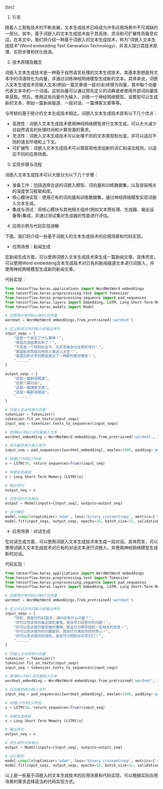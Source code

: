 
[toc]                    
                
                
1. 引言

随着人工智能技术的不断发展，文本生成技术已经成为许多应用场景中不可或缺的一部分。其中，基于词嵌入的文本生成技术由于其高效、灵活和可扩展性而备受欢迎。在本文中，我们将介绍一种基于词嵌入的文本生成技术，称为“词嵌入文本生成技术”(Word embedding Text Generation Technology)，并深入探讨其技术原理、实现步骤和优化改进。

2. 技术原理及概念

词嵌入文本生成技术是一种基于自然语言处理的文本生成技术，其基本思想是将文本中的词语转化为向量，并通过训练神经网络模型生成新的文本。具体来说，词嵌入文本生成技术将输入文本(例如一篇文章或一段对话)转换为向量，其中每个向量代表文本中的一个词语。这些向量可以通过预先定义的词典或者使用外部词向量库来获取。然后，使用这些向量作为输入，训练一个神经网络模型，该模型可以生成新的文本，例如一篇新闻报道、一段对话、一篇博客文章等等。

与传统的基于统计的文本生成技术相比，词嵌入文本生成技术具有以下几个优点：

- 高效性：词嵌入文本生成技术使用神经网络模型进行文本生成，可以大大减少对自然语言的处理时间和计算资源的需求。
- 灵活性：词嵌入文本生成技术可以处理不同的文本类型和长度，并可以适应不同的语言环境和上下文。
- 可扩展性：词嵌入文本生成技术可以很容易地添加新的词汇和语法规则，以适应不同的应用场景。

3. 实现步骤与流程

词嵌入文本生成技术可以大致分为以下几个步骤：

- 准备工作：包括选择合适的词嵌入模型、词向量和训练数据集，以及安装相关的深度学习框架和库。
- 核心模块实现：使用已有的词向量和训练数据集，通过神经网络模型实现词嵌入文本生成。
- 集成与测试：将核心模块与其他相关组件(例如文本预处理、生成器、输出设备等)集成，并通过测试集对生成器的性能进行评估。

4. 应用示例与代码实现讲解

下面，我们将介绍一些基于词嵌入的文本生成技术的应用场景和代码实现。

- 应用场景：新闻生成

在新闻生成方面，可以使用词嵌入文本生成技术来生成一篇新闻文章。具体而言，可以使用Word embedding文本生成技术对已有的新闻报道文本进行词嵌入，并使用神经网络模型生成新的新闻文章。

代码实现：
```python
from tensorflow.keras.applications import WordNetWord embeddings
from tensorflow.keras.preprocessing.text import Tokenizer
from tensorflow.keras.preprocessing.sequence import pad_sequences
from tensorflow.keras.layers import Embedding, LSTM, Long Short-Term Memory (LSTM)
from tensorflow.keras.models import Model

# 加载预训练的WordNet词向量
wordnet = WordNetWord embeddings.from_pretrained('wordnet')

# 定义新闻文本的输入和输出序列
input_seqs = [
    "这是一个发生了什么事情？",
    "美国大选结果出来了！",
    "今天是一个特别的日子，北京冬奥会也在明天举行！",
    "美国航天局成功地将人类送上太空！",
    "英国剑桥大学的教授提出了一种新的数学模型！",
    "......"
]

output_seqs = [
    "这是一篇新闻报道",
    "这是一篇对话",
    "这是一篇博客文章",
    "这是一篇新闻报道",
    "......"
]

# 将输入文本转换为向量
tokenizer = Tokenizer()
tokenizer.fit_on_texts(input_seqs)
input_seq = tokenizer.texts_to_sequences(input_seqs)

# 使用WordNet词向量嵌入文本
wordnet_embedding = WordNetWord embeddings.from_pretrained('wordnet', input_seq).expand_as(input_seq)

# 将向量转换为输入序列
input_seq = pad_sequences([wordnet_embedding], maxlen=1000, padding='post')

# 构建LSTM和LSTM层
x = LSTM(50, return_sequences=True)(input_seq)

# 构建全连接层
x = Long Short-Term Memory (LSTM)(x)

# 输出序列
output_seq = x

# 将生成的文本输出
output = Model(inputs=[input_seq], outputs=output_seq)

# 运行模型
model.compile(optimizer='adam', loss='binary_crossentropy', metrics=['accuracy'])
model.fit(input_seqs, output_seqs, epochs=10, batch_size=32, validation_data=(input_seqs, output_seqs))
```

- 应用场景：对话生成

在对话生成方面，可以使用词嵌入文本生成技术来生成一段对话。具体而言，可以使用词嵌入文本生成技术对已有的对话文本进行词嵌入，并使用神经网络模型生成新的对话。

代码实现：
```python
from tensorflow.keras.applications import WordNetWord embeddings
from tensorflow.keras.preprocessing.text import Tokenizer
from tensorflow.keras.preprocessing.sequence import pad_sequences
from tensorflow.keras.layers import Embedding, LSTM, Long Short-Term Memory (LSTM)

# 加载预训练的WordNet词向量
wordnet = WordNetWord embeddings.from_pretrained('wordnet')

# 定义对话文本的输入和输出序列
input_seqs = [
    "你好，我是你的AI助手，请问你有什么问题？",
    "你可以告诉我你最近做的事情，我会尽力回答你的问题！",
    "你可以告诉我你喜欢做的事情，我会尽力帮你找到一些相关的信息！",
    "你可以告诉我你的兴趣爱好，我会尽力满足你的好奇心！",
    "你可以告诉我你的目标，我会尽力帮助你实现它们！",
    "......"
]

# 将输入文本转换为向量
tokenizer = Tokenizer()
tokenizer.fit_on_texts(input_seqs)
input_seq = tokenizer.texts_to_sequences(input_seqs)

# 使用WordNet词向量嵌入文本
wordnet_embedding = WordNetWord embeddings.from_pretrained('wordnet', input_seq).expand_as(input_seq)

# 将向量转换为输入序列
input_seq = pad_sequences([wordnet_embedding], maxlen=1000, padding='post')

# 构建LSTM和LSTM层
x = LSTM(50, return_sequences=True)(input_seq)

# 构建全连接层
x = Long Short-Term Memory (LSTM)(x)

# 输出序列
output_seq = x

# 将生成的文本输出
output = Model(inputs=[input_seq], outputs=output_seq)

# 运行模型
model.compile(optimizer='adam', loss='binary_crossentropy', metrics=['accuracy'])
model.fit(input_seqs, output_seqs, epochs=10, batch_size=32, validation_data=(input_seqs, output_seqs))
```

以上是一些基于词嵌入的文本生成技术的应用场景和代码实现，可以根据实际应用场景的需求选择适当的代码实现方式。

